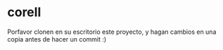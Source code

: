 corell
======

Porfavor clonen en su escritorio este proyecto, y hagan cambios en una copia antes de hacer un commit :) 
